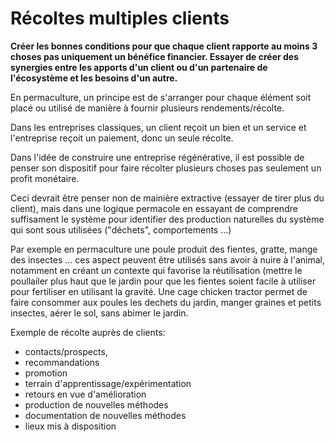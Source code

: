 # Récoltes multiples clients

**Créer les bonnes conditions pour que chaque client rapporte au moins 3 choses pas uniquement un bénéfice financier. Essayer de créer des synergies entre les apports d'un client ou d'un partenaire de l'écosystème et les besoins d'un autre.**

En permaculture, un principe est de s'arranger pour chaque élément soit placé ou utilisé de manière à fournir plusieurs rendements/récolte.

Dans les entreprises classiques, un client reçoit un bien et un service et l'entreprise reçoit un paiement, donc un seule récolte.

Dans l'idée de construire une entreprise régénérative, il est possible de penser son dispositif pour faire récolter plusieurs choses pas seulement un profit monétaire.

Ceci devrait être penser non de mainière extractive (essayer de tirer plus du client), mais dans une logique permacole en essayant de comprendre suffisament le système pour identifier des production naturelles du système qui sont sous utilisées ("déchets", comportements ...)

Par exemple en permaculture une poule produit des fientes, gratte, mange des insectes ... ces aspect peuvent être utilisés sans avoir à nuire à l'animal, notamment en créant un contexte qui favorise la réutilisation (mettre le poullailer plus haut que le jardin pour que les fientes soient facile à utiliser pour fertiliser en utilisant la gravité. Une cage chicken tractor permet de faire consommer aux poules les dechets du jardin, manger graines et petits insectes, aérer le sol, sans abimer le jardin.

Exemple de récolte auprès de clients:
- contacts/prospects, 
- recommandations
- promotion
- terrain d'apprentissage/expérimentation
- retours en vue d'amélioration
- production de nouvelles méthodes
- documentation de nouvelles méthodes
- lieux mis à disposition


